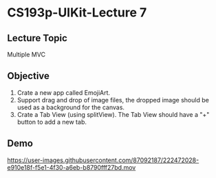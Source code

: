#  CS193p-UIKit-Lecture 7

## Lecture Topic
Multiple MVC

## Objective 
1. Crate a new app called EmojiArt.
2. Support drag and drop of image files, the dropped image should be used as a background for the canvas.
3. Crate a Tab View (using splitView). The Tab View should have a "+" button to add a new tab.

## Demo
https://user-images.githubusercontent.com/87092187/222472028-e910e18f-f5e1-4f30-a6eb-b8790fff27bd.mov


